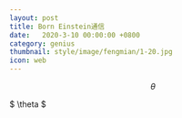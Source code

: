 ```yaml
---
layout: post
title: Born Einstein通信
date:   2020-3-10 00:00:00 +0800
category: genius
thumbnail: style/image/fengmian/1-20.jpg
icon: web
---
```




$$ \theta $$

$ \theta $








